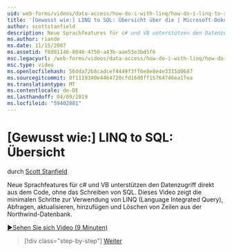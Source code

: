 ```yaml
---
uid: web-forms/videos/data-access/how-do-i-with-linq/how-do-i-linq-to-sql-overview
title: '[Gewusst wie:] LINQ to SQL: Übersicht über die | Microsoft-Dokumentation'
author: scottstanfield
description: Neue Sprachfeatures für c# und VB unterstützen den Datenzugriff direkt aus dem Code, ohne das Schreiben von SQL. Dieses Video zeigt die minimalen Schritte zur Verwendung von LINQ (Language "int"...
ms.author: riande
ms.date: 11/15/2007
ms.assetid: f8d01146-8048-4750-a43b-aae53e3bd5f6
msc.legacyurl: /web-forms/videos/data-access/how-do-i-with-linq/how-do-i-linq-to-sql-overview
msc.type: video
ms.openlocfilehash: 56dda72b8cadcef4449f3ff6e8e8e4e3315d0687
ms.sourcegitcommit: 0f1119340e4464720cfd16d0ff15764746ea1fea
ms.translationtype: MT
ms.contentlocale: de-DE
ms.lasthandoff: 04/09/2019
ms.locfileid: "59402881"
---
```

# <a name="how-do-i-linq-to-sql-overview"></a>[Gewusst wie:] LINQ to SQL: Übersicht

durch [Scott Stanfield](https://github.com/scottstanfield)

Neue Sprachfeatures für c# und VB unterstützen den Datenzugriff direkt aus dem Code, ohne das Schreiben von SQL. Dieses Video zeigt die minimalen Schritte zur Verwendung von LINQ (Language Integrated Query), Abfragen, aktualisieren, hinzufügen und Löschen von Zeilen aus der Northwind-Datenbank.

[&#9654;Sehen Sie sich Video (9 Minuten)](https://channel9.msdn.com/Blogs/ASP-NET-Site-Videos/how-do-i-linq-to-sql-overview)

> [!div class="step-by-step"]
> [Weiter](how-do-i-linq-to-sql-data-model.md)
